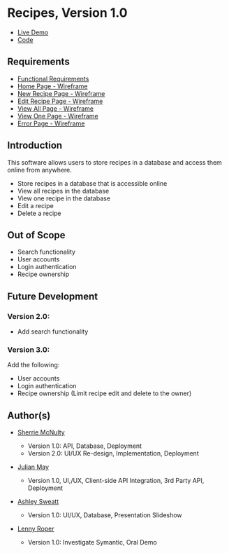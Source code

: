 # Recipes, Version 1.0

- [Live Demo](https://recipes-srm.herokuapp.com/)
- [Code](https://github.com/srm-code/recipes)

## Requirements

- [Functional Requirements](https://srm-code.github.io/recipes/public/assets/documents/Requirements.PDF)
- [Home Page - Wireframe](https://srm-code.github.io/recipes/public/assets/documents/wireframe_index.pdf)
- [New Recipe Page - Wireframe](https://srm-code.github.io/recipes/public/assets/documents/wireframe_create.pdf)
- [Edit Recipe Page - Wireframe](https://srm-code.github.io/recipes/public/assets/documents/wireframe_update.pdf)
- [View All Page - Wireframe](https://srm-code.github.io/recipes/public/assets/documents/wireframe_view-all.pdf)
- [View One Page - Wireframe](https://srm-code.github.io/recipes/public/assets/documents/wireframe_view-one.pdf)
- [Error Page - Wireframe](https://srm-code.github.io/recipes/public/assets/documents/wireframe_error.pdf)

## Introduction

This software allows users to store recipes in a database and access them online from anywhere.

- Store recipes in a database that is accessible online
- View all recipes in the database
- View one recipe in the database
- Edit a recipe
- Delete a recipe

## Out of Scope

- Search functionality
- User accounts
- Login authentication
- Recipe ownership

## Future Development

### Version 2.0:

- Add search functionality

### Version 3.0:

Add the following:

- User accounts
- Login authentication
- Recipe ownership (Limit recipe edit and delete to the owner)

## Author(s)

- [Sherrie McNulty](https://github.com/srm-code)

  - Version 1.0: API, Database, Deployment
  - Version 2.0: UI/UX Re-design, Implementation, Deployment

- [Julian May](https://github.com/julianmay9)

  - Version 1.0, UI,/UX, Client-side API Integration, 3rd Party API, Deployment

- [Ashley Sweatt](https://github.com/aswea002)

  - Version 1.0: UI/UX, Database, Presentation Slideshow

- [Lenny Roper](https://github.com/LennyRoper)
  - Version 1.0: Investigate Symantic, Oral Demo
